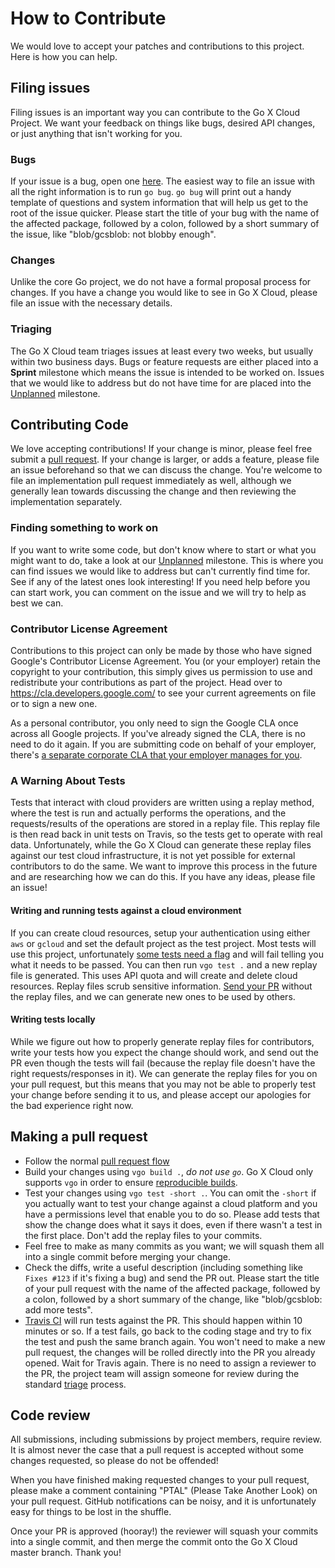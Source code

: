# How to Contribute

We would love to accept your patches and contributions to this project. Here is how you can help.

## Filing issues
Filing issues is an important way you can contribute to the Go X Cloud Project. We want your feedback on things like bugs, desired API changes, or just anything that isn't working for you.

### Bugs
If your issue is a bug, open one [here](https://github.com/google/go-x-cloud/issues/new). The easiest way to file an issue with all the right information is to run `go bug`. `go bug` will print out a handy template of questions and system information that will help us get to the root of the issue quicker. Please start the title of your bug with the name of the affected package, followed by a colon, followed by a short summary of the issue, like "blob/gcsblob: not blobby enough".

### Changes
Unlike the core Go project, we do not have a formal proposal process for changes. If you have a change you would like to see in Go X Cloud, please file an issue with the necessary details.

### Triaging
The Go X Cloud team triages issues at least every two weeks, but usually within two business days. Bugs or feature requests are either placed into a **Sprint** milestone which means the issue is intended to be worked on. Issues that we would like to address but do not have time for are placed into the [Unplanned][] milestone.

[Unplanned]: https://github.com/google/go-x-cloud/milestone/2

## Contributing Code
We love accepting contributions! If your change is minor, please feel free submit a [pull request](https://help.github.com/articles/about-pull-requests/). If your change is larger, or adds a feature, please file an issue beforehand so that we can discuss the change. You're welcome to file an implementation pull request immediately as well, although we generally lean towards discussing the change and then reviewing the implementation separately.

### Finding something to work on
If you want to write some code, but don't know where to start or what you might want to do, take a look at our [Unplanned][] milestone. This is where you can find issues we would like to address but can't currently find time for. See if any of the latest ones look interesting! If you need help before you can start work, you can comment on the issue and we will try to help as best we can.

### Contributor License Agreement

Contributions to this project can only be made by those who have signed Google's Contributor License
Agreement. You (or your employer) retain the copyright to your contribution,
this simply gives us permission to use and redistribute your contributions as
part of the project. Head over to <https://cla.developers.google.com/> to see
your current agreements on file or to sign a new one.

As a personal contributor, you only need to sign the Google CLA once across all Google projects. If you've already signed the CLA, there is no need to do it again. If you are submitting code on behalf of your employer, there's [a separate corporate CLA that your employer manages for you](https://opensource.google.com/docs/cla/#external-contributors).

### A Warning About Tests
Tests that interact with cloud providers are written using a replay method, where the test is run and actually performs the operations, and the requests/results of the operations are stored in a replay file. This replay file is then read back in unit tests on Travis, so the tests get to operate with real data. Unfortunately, while the Go X Cloud can generate these replay files against our test cloud infrastructure, it is not yet possible for external contributors to do the same. We want to improve this process in the future and are researching how we can do this. If you have any ideas, please file an issue!


#### Writing and running tests against a cloud environment
If you can create cloud resources, setup your authentication using either `aws` or `gcloud` and set the default project as the test project. Most tests will use this project, unfortunately [some tests need a flag](https://github.com/google/go-x-cloud/issues/128) and will fail telling you what it needs to be passed. You can then run `vgo test .` and a new replay file is generated. This uses API quota and will create and delete cloud resources. Replay files scrub sensitive information. [Send your PR](#making-a-pull-request) without the replay files, and we can generate new ones to be used by others.

#### Writing tests locally
While we figure out how to properly generate replay files for contributors, write your tests how you expect the change should work, and send out the PR even though the tests will fail (because the replay file doesn't have the right requests/responses in it). We can generate the replay files for you on your pull request, but this means that you may not be able to properly test your change before sending it to us, and please accept our apologies for the bad experience right now.

## Making a pull request
* Follow the normal [pull request flow](https://help.github.com/articles/creating-a-pull-request/)
* Build your changes using `vgo build .`, _do not use `go`_. Go X Cloud only supports `vgo` in order to ensure [reproducible builds](https://research.swtch.com/vgo-repro).
* Test your changes using `vgo test -short .`. You can omit the `-short` if you actually want to test your change against a cloud platform and you have a permissions level that enable you to do so. Please add tests that show the change does what it says it does, even if there wasn't a test in the first place. Don't add the replay files to your commits.
* Feel free to make as many commits as you want; we will squash them all into a single commit before merging your change.
* Check the diffs, write a useful description (including something like `Fixes #123` if it's fixing a bug) and send the PR out. Please start the title of your pull request with the name of the affected package, followed by a colon, followed by a short summary of the change, like "blob/gcsblob: add more tests".
* [Travis CI](http://travis-ci.com) will run tests against the PR. This should happen within 10 minutes or so. If a test fails, go back to the coding stage and try to fix the test and push the same branch again. You won't need to make a new pull request, the changes will be rolled directly into the PR you already opened. Wait for Travis again. There is no need to assign a reviewer to the PR, the project team will assign someone for review during the standard [triage](#triaging) process.

## Code review
All submissions, including submissions by project members, require review. It is almost never the case that a pull request is accepted without some changes requested, so please do not be offended!

When you have finished making requested changes to your pull request, please make
a comment containing "PTAL" (Please Take Another Look) on your pull request.
GitHub notifications can be noisy, and it is unfortunately easy for things to be lost in the shuffle.

Once your PR is approved (hooray!) the reviewer will squash your commits into a single commit, and then merge the commit onto the Go X Cloud master branch. Thank you!

